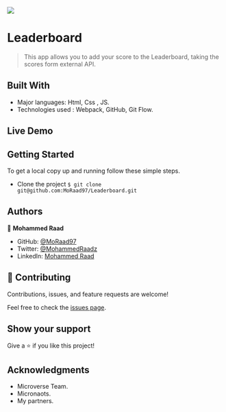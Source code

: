 ![](https://img.shields.io/badge/Microverse-blueviolet)

# Leaderboard

> This app allows you to add your score to the Leaderboard, taking the scores form external API.


## Built With

- Major languages: Html, Css , JS.
- Technologies used : Webpack, GitHub, Git Flow.

## Live Demo

[](https://github.com/MoRaad97/Leaderboard)

## Getting Started

To get a local copy up and running follow these simple steps.

- Clone the project `$ git clone git@github.com:MoRaad97/Leaderboard.git`

## Authors

👤 **Mohammed Raad**

- GitHub: [@MoRaad97](https://github.com/MoRaad97)
- Twitter: [@MohammedRaadz](https://twitter.com/MohammedRaadz)
- LinkedIn: [Mohammed Raad](linkedin.com/in/mohammed-raad-600176210)

## 🤝 Contributing

Contributions, issues, and feature requests are welcome!

Feel free to check the [issues page](../../issues/).

## Show your support

Give a ⭐️ if you like this project!

## Acknowledgments

- Microverse Team.
- Micronaots.
- My partners.
